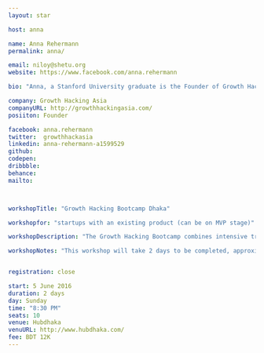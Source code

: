 ```yaml
---
layout: star

host: anna

name: Anna Rehermann
permalink: anna/

email: niloy@shetu.org
website: https://www.facebook.com/anna.rehermann

bio: "Anna, a Stanford University graduate is the Founder of Growth Hacking Asia. Anna is a passionate serial entrepreneur with a strong background in Digital Marketing and Growth Hacking. Previously, she has worked with Rocket Internet and Team Europe Ventures (two leading global venture builders), to set up and maintain the complete range of digital marketing activities for some of their ventures and develop tactics to grow them quickly and sustainably."

company: Growth Hacking Asia
companyURL: http://growthhackingasia.com/
posiiton: Founder

facebook: anna.rehermann
twitter:  growthhackasia
linkedin: anna-rehermann-a1599529
github:
codepen:
dribbble:
behance:
mailto:



workshopTitle: "Growth Hacking Bootcamp Dhaka"

workshopfor: "startups with an existing product (can be on MVP stage)"

workshopDescription: "The Growth Hacking Bootcamp combines intensive training sessions with hands-on execution, 1-on-1 guidance and mentorship from the region’s leading Growth Hackers. The program, designed for startup at an MVP or early-stage, is still focused on getting your first 10,000-29,999 users. By the end of the program, you will possess all the knowledge, tools and mindset to get your startup into a high-growth mode."

workshopNotes: "This workshop will take 2 days to be completed, approximately 8 hours per day. (5-6 June, 2016)"


registration: close

start: 5 June 2016
duration: 2 days
day: Sunday
time: "8:30 PM"
seats: 10
venue: Hubdhaka
venuURL: http://www.hubdhaka.com/
fee: BDT 12K
---
```


